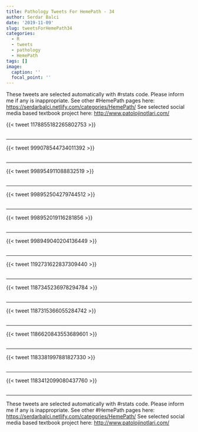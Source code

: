 ```yaml
---
title: Pathology Tweets For HemePath - 34
author: Serdar Balci
date: '2019-11-09'
slug: tweetsForHemePath34
categories:
  - R
  - tweets
  - pathology
  - HemePath
tags: []
image:
  caption: ''
  focal_point: ''
---
```



These tweets are selected automatically with #rstats code. Please inform me if any is inappropriate.
See other #HemePath pages here: https://serdarbalci.netlify.com/categories/HemePath/ 
See selected social media based textbook project here: http://www.patolojinotlari.com/

{{< tweet 1178855182265802753 >}}
<br>
<br>
<hr>
{{< tweet 999078544734011392 >}}
<br>
<br>
<hr>
{{< tweet 998954911088832519 >}}
<br>
<br>
<hr>
{{< tweet 998952504279744512 >}}
<br>
<br>
<hr>
{{< tweet 998952019116281856 >}}
<br>
<br>
<hr>
{{< tweet 998949040204136449 >}}
<br>
<br>
<hr>
{{< tweet 1192731622837309440 >}}
<br>
<br>
<hr>
{{< tweet 1187345236978294784 >}}
<br>
<br>
<hr>
{{< tweet 1187315366055284742 >}}
<br>
<br>
<hr>
{{< tweet 1186620843553689601 >}}
<br>
<br>
<hr>
{{< tweet 1183381997881827330 >}}
<br>
<br>
<hr>
{{< tweet 1183412099080437760 >}}
<br>
<br>
<hr>


These tweets are selected automatically with #rstats code. Please inform me if any is inappropriate.
See other #HemePath pages here: https://serdarbalci.netlify.com/categories/HemePath/ 
See selected social media based textbook project here: http://www.patolojinotlari.com/
